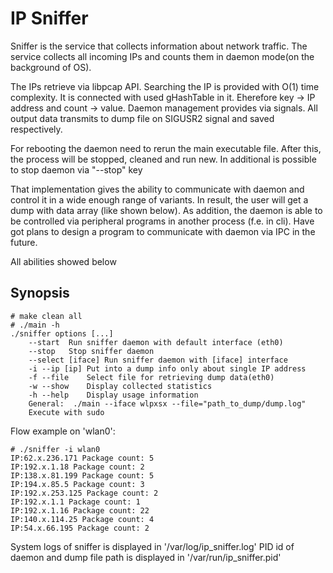 IP Sniffer
==================

Sniffer is the service that collects information about network traffic.
The service collects all incoming IPs and counts them in daemon mode(on the background of OS).

The IPs retrieve via libpcap API.
Searching the IP is provided with O(1) time complexity. It is connected with used gHashTable in it. Еherefore key -> IP address and count -> value.
Daemon management provides via signals.
All output data transmits to dump file on SIGUSR2 signal and saved respectively.

For rebooting the daemon need to rerun the main executable file. After this, the process will be stopped, cleaned and run new.
In additional is possible to stop daemon via "--stop" key

That implementation gives the ability to communicate with daemon and control it in a wide enough range of variants. In result, the user will get a dump with data array (like shown below).
As addition, the daemon is able to be controlled via peripheral programs in another process (f.e. in cli). Have got plans to design a program to communicate with daemon via IPC in the future.

All abilities showed below

Synopsis
--------

```
# make clean all
# ./main -h
./sniffer options [...]
	--start  Run sniffer daemon with default interface (eth0)
	--stop   Stop sniffer daemon
	--select [iface] Run sniffer daemon with [iface] interface
 	-i --ip [ip] Put into a dump info only about single IP address
 	-f --file    Select file for retrieving dump data(eth0)
 	-w --show    Display collected statistics
 	-h --help    Display usage information
 	General:  ./main --iface wlpxsx --file="path_to_dump/dump.log" 
 	Execute with sudo
```


Flow example on 'wlan0':
```
# ./sniffer -i wlan0
IP:62.x.236.171 Package count: 5 
IP:192.x.1.18 Package count: 2 
IP:138.x.81.199 Package count: 5 
IP:194.x.85.5 Package count: 3 
IP:192.x.253.125 Package count: 2 
IP:192.x.1.1 Package count: 1 
IP:192.x.1.16 Package count: 22 
IP:140.x.114.25 Package count: 4 
IP:54.x.66.195 Package count: 2 
```

System logs of sniffer is displayed in '/var/log/ip_sniffer.log'
PID id of daemon and dump file path is displayed in '/var/run/ip_sniffer.pid'


